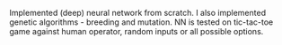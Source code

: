 
Implemented (deep) neural network from scratch. I also implemented genetic algorithms - breeding and mutation. 
NN is tested on tic-tac-toe game against human operator, random inputs or all possible options.

